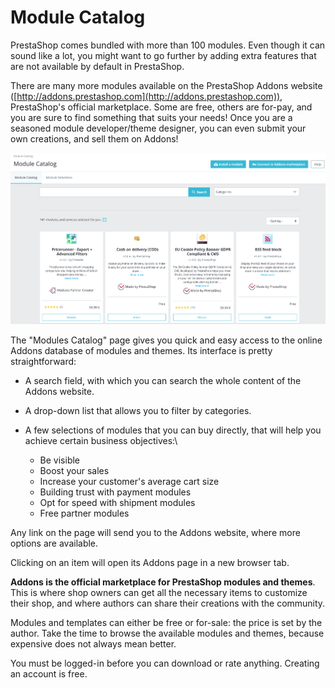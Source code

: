 # Module Catalog

PrestaShop comes bundled with more than 100 modules. Even though it can sound like a lot, you might want to go further by adding extra features that are not available by default in PrestaShop.

There are many more modules available on the PrestaShop Addons website ([http://addons.prestashop.com](http://addons.prestashop.com)), PrestaShop's official marketplace. Some are free, others are for-pay, and you are sure to find something that suits your needs! Once you are a seasoned module developer/theme designer, you can even submit your own creations, and sell them on Addons!

![](<../../../.gitbook/assets/57606466 (4) (4).png>)

The "Modules Catalog" page gives you quick and easy access to the online Addons database of modules and themes. Its interface is pretty straightforward:

* A search field, with which you can search the whole content of the Addons website.
* A drop-down list that allows you to filter by categories.
* A few selections of modules that you can buy directly, that will help you achieve certain business objectives:\

  * Be visible
  * Boost your sales
  * Increase your customer's average cart size
  * Building trust with payment modules
  * Opt for speed with shipment modules
  * Free partner modules

Any link on the page will send you to the Addons website, where more options are available.

Clicking on an item will open its Addons page in a new browser tab.

**Addons is the official marketplace for PrestaShop modules and themes**. This is where shop owners can get all the necessary items to customize their shop, and where authors can share their creations with the community.

Modules and templates can either be free or for-sale: the price is set by the author. Take the time to browse the available modules and themes, because expensive does not always mean better.

You must be logged-in before you can download or rate anything. Creating an account is free.
